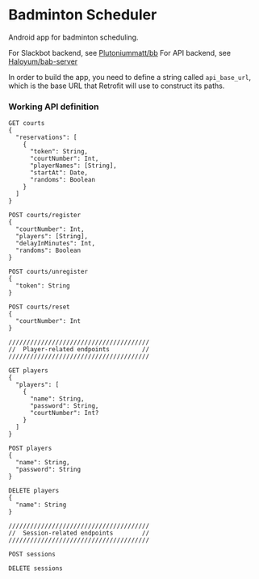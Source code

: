 # Badminton Scheduler
Android app for badminton scheduling.

For Slackbot backend, see [Plutoniummatt/bb](https://github.com/plutoniummatt/bb)
For API backend, see [Haloyum/bab-server](https://github.com/Haloyum/bab-server)

In order to build the app, you need to define a string called `api_base_url`, which
is the base URL that Retrofit will use to construct its paths.

### Working API definition
```
GET courts
{
  "reservations": [
    {
      "token": String,
      "courtNumber": Int,
      "playerNames": [String],
      "startAt": Date,
      "randoms": Boolean
    }
  ]
}

POST courts/register
{
  "courtNumber": Int,
  "players": [String],
  "delayInMinutes": Int,
  "randoms": Boolean
}

POST courts/unregister
{
  "token": String
}

POST courts/reset
{
  "courtNumber": Int
}

///////////////////////////////////////
//  Player-related endpoints         //
///////////////////////////////////////

GET players
{
  "players": [
    {
      "name": String,
      "password": String,
      "courtNumber": Int?
    }
  ]
}

POST players
{
  "name": String,
  "password": String
}

DELETE players
{
  "name": String
}

///////////////////////////////////////
//  Session-related endpoints        //
///////////////////////////////////////

POST sessions

DELETE sessions
```
